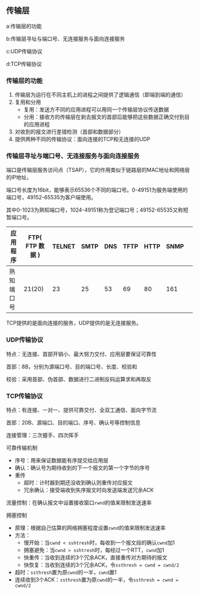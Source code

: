 ## 传输层

a:传输层的功能

b:传输层寻址与端口号、无连接服务与面向连接服务

c:UDP传输协议

d:TCP传输协议

### 传输层的功能

1. 传输层为运行在不同主机上的进程之间提供了逻辑通信（即端到端的通信）
2. 复用和分用
   - 复用：发送方不同的应用进程可以用同一个传输层协议传送数据
   - 分用：接收方的传输层在剥去报文的首部后能够把这些数据正确交付到目的应用进程
3. 对收到的报文进行差错检测（首部和数据部分）
4. 提供两种不同的传输协议：面向连接的TCP和无连接的UDP

### 传输层寻址与端口号、无连接服务与面向连接服务

端口是传输层服务访问点（TSAP），它的作用类似于链路层的MAC地址和网络层的IP地址，

端口号长度为16bit，能够表示65536个不同的端口号。0-49151为服务端使用的端口号，49152-65535为客户端使用。

其中0-1023为熟知端口号，1024-49151称为登记端口号；49152-65535又称短暂端口号。

| 应用程序   | FTP( FTP 数据 ) | TELNET | SMTP | DNS  | TFTP | HTTP | SNMP |      |
| ---------- | --------------- | ------ | ---- | ---- | ---- | ---- | ---- | ---- |
| 熟知端口号 | 21(20)          | 23     | 25   | 53   | 69   | 80   | 161  |      |

TCP提供的是面向连接的服务，UDP提供的是无连接服务。

### UDP传输协议

特点：无连接、首部开销小、最大努力交付、应用层要保证可靠性

首部：8B，分别为源端口号、目的端口号、长度、校验和

校验：采用首部、伪首部、数据进行二进制反码运算求和再取反

### TCP传输协议

特点：有连接、一对一、提供可靠交付、全双工通信、面向字节流

首部：20B、源端口、目的端口、序号、确认号等控制信息

连接管理：三次握手、四次挥手

可靠传输机制

- 序号：用来保证数据能有序提交给应用层
- 确认：确认号为期待收到的下一个报文的第一个字节的序号
- 重传
  - 超时：计时器到期还没收到确认则重传对应报文
  - 冗余确认：接受端收到失序报文时向发送端发送冗余ACK

流量控制：在确认报文中设置接收窗口`rwnd`的值来限制发送速率

拥塞控制

- 原理：根据自己估算的网络拥塞程度设置`cwnd`的值来限制发送速率
- 方法：
  - 慢开始：当`cwnd < sshtresh`时，每收到一个报文段的确认`cwnd`加1
  - 拥塞避免：当`cwnd > sshtresh`时，每经过一个RTT，`cwnd`加1
  - 快重传：当收到连续的3个冗余ACK，直接重传对方期待的报文
  - 快恢复：当收到连续的3个冗余ACK，令`ssthresh = cwnd = cwnd/2`
- 超时：`ssthresh`置为原`cwnd`的一半，`cwnd`置1
- 连续收到3个ACK：`ssthresh`置为原`cwnd`的一半，令`ssthresh = cwnd = cwnd/2`

